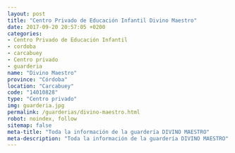 ```yaml
---
layout: post
title: "Centro Privado de Educación Infantil Divino Maestro"
date: 2017-09-20 20:57:05 +0200
categories:
- Centro Privado de Educación Infantil
- cordoba
- carcabuey
- Centro privado
- guarderia
name: "Divino Maestro"
province: "Córdoba"
location: "Carcabuey"
code: "14010828"
type: "Centro privado"
img: guarderia.jpg
permalink: /guarderias/divino-maestro.html
robot: noindex, follow
sitemap: false
meta-title: "Toda la información de la guardería DIVINO MAESTRO"
meta-description: "Toda la información de la guardería DIVINO MAESTRO"
---
```

